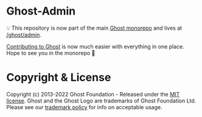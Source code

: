 # Ghost-Admin

:bulb: This repository is now part of the main [Ghost monorepo](https://github.com/TryGhost/Ghost) and lives at [/ghost/admin](https://github.com/TryGhost/Ghost/tree/main/ghost/admin). 

[Contributing to Ghost](https://github.com/TryGhost/Ghost/blob/main/.github/CONTRIBUTING.md) is now much easier with everything in one place. Hope to see you in the monorepo :wave:

# Copyright & License

Copyright (c) 2013-2022 Ghost Foundation - Released under the [MIT license](LICENSE). Ghost and the Ghost Logo are trademarks of Ghost Foundation Ltd. Please see our [trademark policy](https://ghost.org/trademark/) for info on acceptable usage.
